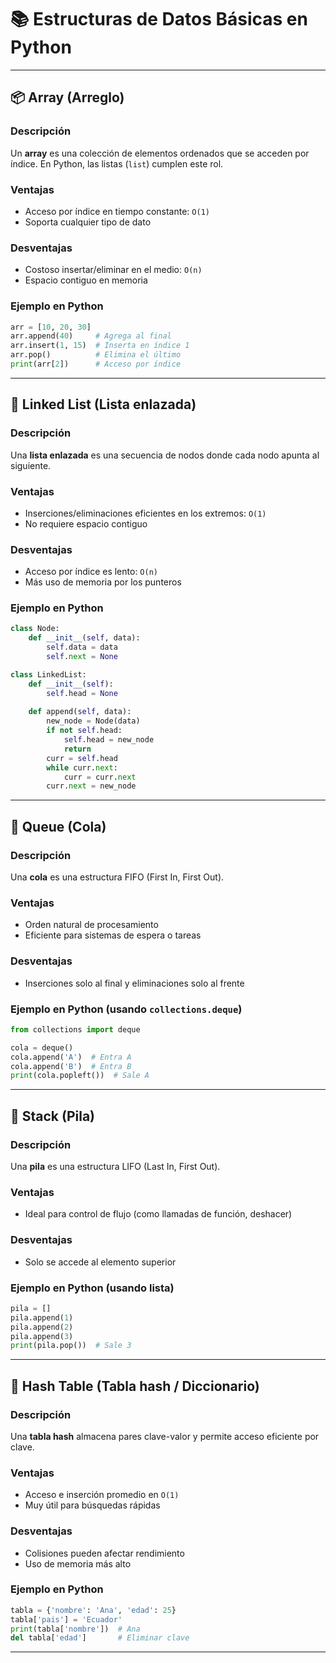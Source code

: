 # 📚 Estructuras de Datos Básicas en Python

---

## 📦 Array (Arreglo)

### Descripción
Un **array** es una colección de elementos ordenados que se acceden por índice. En Python, las listas (`list`) cumplen este rol.

### Ventajas
- Acceso por índice en tiempo constante: `O(1)`
- Soporta cualquier tipo de dato

### Desventajas
- Costoso insertar/eliminar en el medio: `O(n)`
- Espacio contiguo en memoria

### Ejemplo en Python

```python
arr = [10, 20, 30]
arr.append(40)     # Agrega al final
arr.insert(1, 15)  # Inserta en índice 1
arr.pop()          # Elimina el último
print(arr[2])      # Acceso por índice
```

---

## 🔗 Linked List (Lista enlazada)

### Descripción
Una **lista enlazada** es una secuencia de nodos donde cada nodo apunta al siguiente.

### Ventajas
- Inserciones/eliminaciones eficientes en los extremos: `O(1)`
- No requiere espacio contiguo

### Desventajas
- Acceso por índice es lento: `O(n)`
- Más uso de memoria por los punteros

### Ejemplo en Python

```python
class Node:
    def __init__(self, data):
        self.data = data
        self.next = None

class LinkedList:
    def __init__(self):
        self.head = None
    
    def append(self, data):
        new_node = Node(data)
        if not self.head:
            self.head = new_node
            return
        curr = self.head
        while curr.next:
            curr = curr.next
        curr.next = new_node
```

---

## 🎢 Queue (Cola)

### Descripción
Una **cola** es una estructura FIFO (First In, First Out).

### Ventajas
- Orden natural de procesamiento
- Eficiente para sistemas de espera o tareas

### Desventajas
- Inserciones solo al final y eliminaciones solo al frente

### Ejemplo en Python (usando `collections.deque`)

```python
from collections import deque

cola = deque()
cola.append('A')  # Entra A
cola.append('B')  # Entra B
print(cola.popleft())  # Sale A
```

---

## 🥞 Stack (Pila)

### Descripción
Una **pila** es una estructura LIFO (Last In, First Out).

### Ventajas
- Ideal para control de flujo (como llamadas de función, deshacer)

### Desventajas
- Solo se accede al elemento superior

### Ejemplo en Python (usando lista)

```python
pila = []
pila.append(1)
pila.append(2)
pila.append(3)
print(pila.pop())  # Sale 3
```

---

## 🧠 Hash Table (Tabla hash / Diccionario)

### Descripción
Una **tabla hash** almacena pares clave-valor y permite acceso eficiente por clave.

### Ventajas
- Acceso e inserción promedio en `O(1)`
- Muy útil para búsquedas rápidas

### Desventajas
- Colisiones pueden afectar rendimiento
- Uso de memoria más alto

### Ejemplo en Python

```python
tabla = {'nombre': 'Ana', 'edad': 25}
tabla['pais'] = 'Ecuador'
print(tabla['nombre'])  # Ana
del tabla['edad']       # Eliminar clave
```

---
